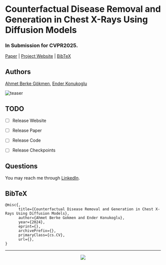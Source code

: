 # Counterfactual Disease Removal and Generation in Chest X-Rays Using Diffusion Models
### In Submission for CVPR2025.

[Paper](https://berkegokmen1.github.io/counterfactual-disease-removal-and-generation-chest-xray/) | [Project Website](https://berkegokmen1.github.io/counterfactual-disease-removal-and-generation-chest-xray/) | [BibTeX](#bibtex)

## Authors
[Ahmet Berke Gökmen](https://www.linkedin.com/in/berkegokmen/), [Ender Konukoglu](https://people.ee.ethz.ch/~kender/)

![teaser](https://github.com/user-attachments/assets/4faf0674-66e3-45e7-bb56-c2c2caeb6ab1)

## TODO
- [ ] Release Website
- [ ] Release Paper
- [ ] Release Code
- [ ] Release Checkpoints


## Questions

You may reach me through [LinkedIn](https://www.linkedin.com/in/berkegokmen/).

## BibTeX
```
@misc{,
      title={Counterfactual Disease Removal and Generation in Chest X-Rays Using Diffusion Models}, 
      author={Ahmet Berke Gokmen and Ender Konukoglu},
      year={2024},
      eprint={},
      archivePrefix={},
      primaryClass={cs.CV},
      url={}, 
}
```

<hr>

<div align="center">
  <img src="https://profile-counter.glitch.me/counterfactual-chexray-disease-editing/count.svg"  />
</div>

